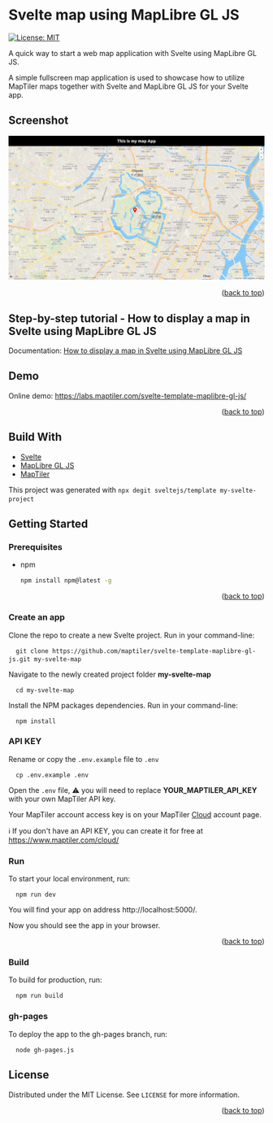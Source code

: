 # Svelte map using MapLibre GL JS

[![License: MIT](https://img.shields.io/badge/License-MIT-yellow.svg)](https://opensource.org/licenses/MIT)

A quick way to start a web map application with Svelte using MapLibre GL JS.

A simple fullscreen map application is used to showcase how to utilize MapTiler maps together with Svelte and MapLibre GL JS for your Svelte app.

## Screenshot

![svelte maplibre template](/assets/svelte-maplibre-template.png "Svelte MapLibre template")

<p align="right">(<a href="#top">back to top</a>)</p>

## Step-by-step tutorial - How to display a map in Svelte using MapLibre GL JS

Documentation: [How to display a map in Svelte using MapLibre GL JS](https://documentation.maptiler.com/hc/en-us/articles/4416984762641-how-to-display-a-map-in-svelte-using-maplibre-gl-js?utm_medium=referral&utm_source=github&utm_campaign=2022-05%20%7C%20js%20frameworks%20%7C%20svelte)

## Demo

Online demo: https://labs.maptiler.com/svelte-template-maplibre-gl-js/

<p align="right">(<a href="#top">back to top</a>)</p>

## Build With

* [Svelte](https://svelte.dev/)
* [MapLibre GL JS](https://maplibre.org/)
* [MapTiler](https://www.maptiler.com/)

This project was generated with ```npx degit sveltejs/template my-svelte-project```

## Getting Started

### Prerequisites

* npm
  ```sh
  npm install npm@latest -g
  ```

<p align="right">(<a href="#top">back to top</a>)</p>

### Create an app

Clone the repo to create a new Svelte project. Run in your command-line:

```
  git clone https://github.com/maptiler/svelte-template-maplibre-gl-js.git my-svelte-map
```

Navigate to the newly created project folder **my-svelte-map**

```
  cd my-svelte-map
```

Install the NPM packages dependencies. Run in your command-line:

```
  npm install
```

### API KEY

Rename or copy the `.env.example` file to `.env`

```
  cp .env.example .env
```

Open the `.env` file, :warning: you will need to replace **YOUR_MAPTILER_API_KEY** with your own MapTiler API key.

Your MapTiler account access key is on your MapTiler [Cloud](https://cloud.maptiler.com/account/keys/) account page. 

:information_source: If you don't have an API KEY, you can create it for free at https://www.maptiler.com/cloud/

### Run

To start your local environment, run: 

```
  npm run dev
``` 

You will find your app on address http://localhost:5000/.

Now you should see the app in your browser.

<p align="right">(<a href="#top">back to top</a>)</p>

### Build

To build for production, run: 
```
  npm run build
``` 

### gh-pages

To deploy the app to the gh-pages branch, run:
```
  node gh-pages.js
```

<!-- LICENSE -->
## License

Distributed under the MIT License. See `LICENSE` for more information.

<p align="right">(<a href="#top">back to top</a>)</p>
